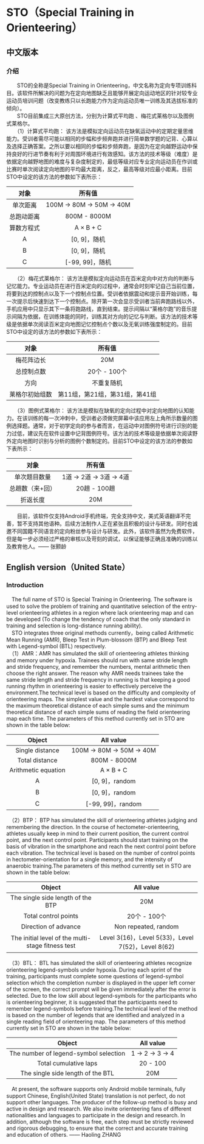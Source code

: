 # STO（Special Training in Orienteering）

## 中文版本
### 介绍
　　STO的全称是Special Training in Orienteering，中文名称为定向专项训练科目。该软件所解决的问题为在定向地图缺乏且能够开展定向运动地区的针对较专业运动员培训问题（改变教练只以长跑能力作为定向运动员唯一训练及其选拔标准的倾向）。  
　　STO目前集成三大原创方法，分别为计算式平均跑 、梅花式莱格尔以及图例式莱格尔。  
　　（1）计算式平均跑： 该方法是模拟定向运动员在缺氧运动中的定期定量思维能力。受训者需尽可能以相同的步幅和步频奔跑并进行简单数学题的记背、心算以及选择正确答案。之所以要以相同的步幅和步频奔跑，是因为在定向越野运动中保持良好的行进节奏有利于对周围环境进行有效感知。该方法的技术等级（难度）是依据定向越野地图的难度与复杂度制定的，最低等级对应专业定向运动员在作训或比赛时单次阅读定向地图的平均最大距离，反之，最高等级对应最小距离。目前STO中设定的该方法的参数如下表所示：

|对象|所有值|
|:-----:|:-----:|
|单次距离|100M -> 80M -> 50M -> 40M|
|总跑动距离|800M - 8000M|
|算数方程式|A × B + C|
|A|[0, 9]，随机|
|B|[0, 9]，随机|
|C|[-99, 99]，随机|  

　　（2）梅花式莱格尔： 该方法是模拟定向运动员在百米定向中对方向的判断与记忆能力。专业运动员在进行百米定向的过程中，通常会时刻牢记自己当前位置，将要到达的控制点以及下一个控制点位置。受训者依据震动和提示音开始训练，每一次提示后快速到达下一个控制点。除开第一次会显示受训者当前奔跑路线以外，手机应用中只显示其下一条将跑路线，直到结束。提示间隔以“莱格尔跑”的音乐提示间隔为依据，在训练体能的同时，训练其对方向的记忆与判断。该方法的技术等级是依据单次阅读百米定向地图记忆控制点个数以及无氧训练强度制定的。目前STO中设定的该方法的参数如下表所示：

|对象|所有值|
|:-----:|:-----:|
|梅花阵边长|20M|
|总控制点数|20个 - 100个|
|方向|不重复随机|
|莱格尔初始组数|第11组，第21组，第31组，第41组|

　　（3）图例式莱格尔： 该方法是模拟在缺氧的定向过程中对定向地图的认知能力。在该训练的每一次冲刺中，受训者必须做完屏幕中该应用左上角所示数量的图例选择题。通常，对于初学定向的参与者而言，在运动中对图例符号进行识别的能力过低，建议先在软件设置中记背图例符号。该方法的技术等级是依据单次阅读野外定向地图时识别与分析的图例个数制定的。目前STO中设定的该方法的参数如下表所示：

|对象|所有值|
|:-----:|:-----:|
|单次题目数量|1道 -> 2道 -> 3道 -> 4道|
|总趟数（来+回）|20趟 - 100趟|
|折返长度|20M|

　　目前，该软件仅支持Android手机终端，完全支持中文，美式英语翻译不完善，暂不支持其他语种。后续方法制作人正在紧张且积极的设计与研发。同时也诚邀不同国籍不同语言的定向粉丝参与设计与研发。此外，该软件虽然为免费软件，但是每一步必须经过严格的审核以及苛刻的调试，以保证能够正确且准确的训练以及教育他人。—— 张颢龄

## English version（United State）
### Introduction
　The full name of STO is Special Training in Orienteering. The software is used to solve the problem of training and quantitative selection of the entry-level orienteering athletes in a region where lack orienteering map and can be developed (To change the tendency of coach that the only standard in training and selection is long-distance running ability).   
　STO integrates three original methods currently，being called Arithmetic Mean Running (AMR), Bleep Test in Plum-blossom (BTP) and Bleep Test with Legend-symbol (BTL) respectively.  
　（1）AMR：AMR has simulated the skill of orienteering athletes thinking and memory under hypoxia. Trainees should run with same stride length and stride frequency, and remember the numbers, mental arithmetic then choose the right answer. The reason why AMR needs trainees take the same stride length and stride frequency in running is that keeping a good running rhythm in orienteering is easier to effectively perceive the environment.The technical level is based on the difficulty and complexity of orienteering maps. The simplest value and the hardest value correspond to the maximum theoretical distance of each simple sums and the minimum theoretical distance of each simple sums of reading the field orienteering map each time. The parameters of this method currently set in STO are shown in the table below:
 
|Object|All value|
|:-----:|:-----:|
|Single distance|100M -> 80M -> 50M -> 40M|
|Total distance|800M - 8000M|
|Arithmetic equation|A × B + C|
|A|[0, 9]，random|
|B|[0, 9]，random|
|C|[-99, 99]，random| 

　（2）BTP： BTP has simulated the skill of orienteering athletes judging and remembering the direction. In the course of hectometer-orienteering, athletes usually keep in mind to their current position, the current control point, and the next control point. Participants should start training on the basis of vibration in the smartphone and reach the next control point before each vibration. The technical level is based on the number of control points in hectometer-orientation for a single memory, and the intensity of anaerobic training.The parameters of this method currently set in STO are shown in the table below: 

|Object|All value|
|:-----:|:-----:|
|The single side length of the BTP|20M|
|Total control points|20个 - 100个|
|Direction of advance|Non repeated, random|
|The initial level of the multi-stage fitness test|Level 3(16)，Level 5(33)，Level 7(52)，Level 8(62)| 

　（3）BTL： BTL has simulated the skill of orienteering athletes recognize orienteering legend-symbols under hypoxia. During each sprint of the training, participants must complete some questions of legend-symbol selection which the completion number is displayed in the upper left corner of the screen, the correct prompt will be given immediately after the error is selected. Due to the low skill about legend-symbols for the participants who is orienteering beginner, it is suggested that the participants need to remember legend-symbols before training.The technical level of the method is based on the number of legends that are identified and analyzed in a single reading field of orienteering map. The parameters of this method currently set in STO are shown in the table below: 

|Object|All value|
|:-----:|:-----:|
|The number of legend-symbol selection|1 -> 2 -> 3 -> 4|
|Total cumulative laps|20 - 100|
|The single side length of the BTL|20M|

　At present, the software supports only Android mobile terminals, fully support Chinese, English(United State) translation is not perfect, do not support other languages. The producer of the follow-up method is busy and active in design and research. We also invite orienteering fans of different nationalities and languages to participate in the design and research. In addition, although the software is free, each step must be strictly reviewed and rigorous debugging, to ensure that the correct and accurate training and education of others. —— Haoling ZHANG

